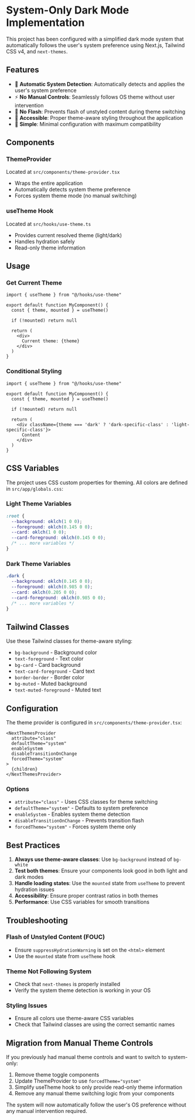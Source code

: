 # System-Only Dark Mode Implementation

This project has been configured with a simplified dark mode system that automatically follows the user's system preference using Next.js, Tailwind CSS v4, and `next-themes`.

## Features

- 🌙 **Automatic System Detection**: Automatically detects and applies the user's system preference
- ⚡ **No Manual Controls**: Seamlessly follows OS theme without user intervention
- 💾 **No Flash**: Prevents flash of unstyled content during theme switching
- 🎯 **Accessible**: Proper theme-aware styling throughout the application
- 🔧 **Simple**: Minimal configuration with maximum compatibility

## Components

### ThemeProvider
Located at `src/components/theme-provider.tsx`
- Wraps the entire application
- Automatically detects system theme preference
- Forces system theme mode (no manual switching)

### useTheme Hook
Located at `src/hooks/use-theme.ts`
- Provides current resolved theme (light/dark)
- Handles hydration safely
- Read-only theme information

## Usage

### Get Current Theme
```tsx
import { useTheme } from "@/hooks/use-theme"

export default function MyComponent() {
  const { theme, mounted } = useTheme()

  if (!mounted) return null

  return (
    <div>
      Current theme: {theme}
    </div>
  )
}
```

### Conditional Styling
```tsx
import { useTheme } from "@/hooks/use-theme"

export default function MyComponent() {
  const { theme, mounted } = useTheme()

  if (!mounted) return null

  return (
    <div className={theme === 'dark' ? 'dark-specific-class' : 'light-specific-class'}>
      Content
    </div>
  )
}
```

## CSS Variables

The project uses CSS custom properties for theming. All colors are defined in `src/app/globals.css`:

### Light Theme Variables
```css
:root {
  --background: oklch(1 0 0);
  --foreground: oklch(0.145 0 0);
  --card: oklch(1 0 0);
  --card-foreground: oklch(0.145 0 0);
  /* ... more variables */
}
```

### Dark Theme Variables
```css
.dark {
  --background: oklch(0.145 0 0);
  --foreground: oklch(0.985 0 0);
  --card: oklch(0.205 0 0);
  --card-foreground: oklch(0.985 0 0);
  /* ... more variables */
}
```

## Tailwind Classes

Use these Tailwind classes for theme-aware styling:

- `bg-background` - Background color
- `text-foreground` - Text color
- `bg-card` - Card background
- `text-card-foreground` - Card text
- `border-border` - Border color
- `bg-muted` - Muted background
- `text-muted-foreground` - Muted text

## Configuration

The theme provider is configured in `src/components/theme-provider.tsx`:

```tsx
<NextThemesProvider 
  attribute="class"
  defaultTheme="system"
  enableSystem
  disableTransitionOnChange
  forcedTheme="system"
>
  {children}
</NextThemesProvider>
```

### Options
- `attribute="class"` - Uses CSS classes for theme switching
- `defaultTheme="system"` - Defaults to system preference
- `enableSystem` - Enables system theme detection
- `disableTransitionOnChange` - Prevents transition flash
- `forcedTheme="system"` - Forces system theme only

## Best Practices

1. **Always use theme-aware classes**: Use `bg-background` instead of `bg-white`
2. **Test both themes**: Ensure your components look good in both light and dark modes
3. **Handle loading states**: Use the `mounted` state from `useTheme` to prevent hydration issues
4. **Accessibility**: Ensure proper contrast ratios in both themes
5. **Performance**: Use CSS variables for smooth transitions

## Troubleshooting

### Flash of Unstyled Content (FOUC)
- Ensure `suppressHydrationWarning` is set on the `<html>` element
- Use the `mounted` state from `useTheme` hook

### Theme Not Following System
- Check that `next-themes` is properly installed
- Verify the system theme detection is working in your OS

### Styling Issues
- Ensure all colors use theme-aware CSS variables
- Check that Tailwind classes are using the correct semantic names

## Migration from Manual Theme Controls

If you previously had manual theme controls and want to switch to system-only:

1. Remove theme toggle components
2. Update ThemeProvider to use `forcedTheme="system"`
3. Simplify useTheme hook to only provide read-only theme information
4. Remove any manual theme switching logic from your components

The system will now automatically follow the user's OS preference without any manual intervention required. 